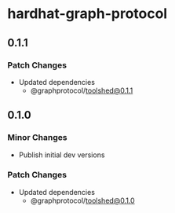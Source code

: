 # hardhat-graph-protocol

## 0.1.1

### Patch Changes

- Updated dependencies
  - @graphprotocol/toolshed@0.1.1

## 0.1.0

### Minor Changes

- Publish initial dev versions

### Patch Changes

- Updated dependencies
  - @graphprotocol/toolshed@0.1.0
